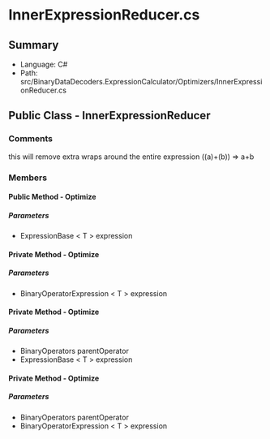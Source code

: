 ﻿# InnerExpressionReducer.cs

## Summary

* Language: C#
* Path: src/BinaryDataDecoders.ExpressionCalculator/Optimizers/InnerExpressionReducer.cs

## Public Class - InnerExpressionReducer

### Comments

 <summary>
 this will remove extra wraps around the entire expression
 ((a)+(b)) => a+b
 </summary>
 <typeparamname="T"></typeparam>

### Members

#### Public Method - Optimize

#####  Parameters

 - ExpressionBase < T > expression 

#### Private Method - Optimize

#####  Parameters

 - BinaryOperatorExpression < T > expression 

#### Private Method - Optimize

#####  Parameters

 - BinaryOperators parentOperator 
 - ExpressionBase < T > expression 

#### Private Method - Optimize

#####  Parameters

 - BinaryOperators parentOperator 
 - BinaryOperatorExpression < T > expression 

